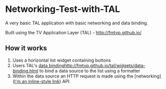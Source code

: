 # Networking-Test-with-TAL
A very basic TAL application with basic networking and data binding.

Built using the TV Application Layer (TAL) - http://fmtvp.github.io/

## How it works

1. Uses a horizontal list widget containing buttons
2. Users TAL's [data binding]()http://fmtvp.github.io/tal/widgets/data-binding.html to bind a data source to the list using a formatter
3. Within the data source an HTTP request is made using the [networking]([I'm an inline-style link](https://www.google.com)) API.
